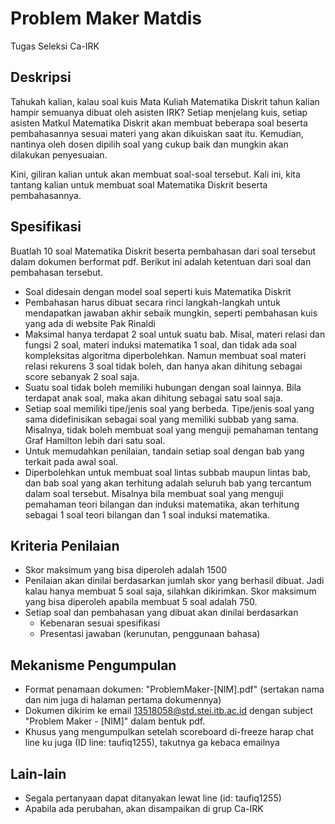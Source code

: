 # Problem Maker Matdis
Tugas Seleksi Ca-IRK

## Deskripsi
Tahukah kalian, kalau soal kuis Mata Kuliah Matematika Diskrit tahun kalian hampir semuanya dibuat oleh asisten IRK? Setiap menjelang kuis, setiap asisten Matkul Matematika Diskrit akan membuat beberapa soal beserta pembahasannya sesuai materi yang akan dikuiskan saat itu. Kemudian, nantinya oleh dosen dipilih soal yang cukup baik dan mungkin akan dilakukan penyesuaian. 

Kini, giliran kalian untuk akan membuat soal-soal tersebut. Kali ini, kita tantang kalian untuk membuat soal Matematika Diskrit beserta pembahasannya.

## Spesifikasi
Buatlah 10 soal Matematika Diskrit beserta pembahasan dari soal tersebut dalam dokumen berformat pdf. Berikut ini adalah ketentuan dari soal dan pembahasan tersebut.
- Soal didesain dengan model soal seperti kuis Matematika Diskrit
- Pembahasan harus dibuat secara rinci langkah-langkah untuk mendapatkan jawaban akhir sebaik mungkin, seperti pembahasan kuis yang ada di website Pak Rinaldi
- Maksimal hanya terdapat 2 soal untuk suatu bab. Misal, materi relasi dan fungsi 2 soal, materi induksi matematika 1 soal, dan tidak ada soal kompleksitas algoritma diperbolehkan. Namun membuat soal materi relasi rekurens 3 soal tidak boleh, dan hanya akan dihitung sebagai score sebanyak 2 soal saja.
- Suatu soal tidak boleh memiliki hubungan dengan soal lainnya. Bila terdapat anak soal, maka akan dihitung sebagai satu soal saja.
- Setiap soal memiliki tipe/jenis soal yang berbeda. Tipe/jenis soal yang sama didefinisikan sebagai soal yang memiliki subbab yang sama. Misalnya, tidak boleh membuat soal yang menguji pemahaman tentang Graf Hamilton lebih dari satu soal.
- Untuk memudahkan penilaian, tandain setiap soal dengan bab yang terkait pada awal soal.
- Diperbolehkan untuk membuat soal lintas subbab maupun lintas bab, dan bab soal yang akan terhitung adalah seluruh bab yang tercantum dalam soal tersebut. Misalnya bila membuat soal yang menguji pemahaman teori bilangan dan induksi matematika, akan terhitung sebagai 1 soal teori bilangan dan 1 soal induksi matematika.

## Kriteria Penilaian
- Skor maksimum yang bisa diperoleh adalah 1500
- Penilaian akan dinilai berdasarkan jumlah skor yang berhasil dibuat. Jadi kalau hanya membuat 5 soal saja, silahkan dikirimkan. Skor maksimum yang bisa diperoleh apabila membuat 5 soal adalah 750.
- Setiap soal dan pembahasan yang dibuat akan dinilai berdasarkan
  - Kebenaran sesuai spesifikasi
  - Presentasi jawaban (kerunutan, penggunaan bahasa)
  
## Mekanisme Pengumpulan
- Format penamaan dokumen: "ProblemMaker-[NIM].pdf" (sertakan nama dan nim juga di halaman pertama dokumennya)
- Dokumen dikirim ke email 13518058@std.stei.itb.ac.id dengan subject "Problem Maker - [NIM]" dalam bentuk pdf.
- Khusus yang mengumpulkan setelah scoreboard di-freeze harap chat line ku juga (ID line: taufiq1255), takutnya ga kebaca emailnya 

## Lain-lain
- Segala pertanyaan dapat ditanyakan lewat line (id: taufiq1255)
- Apabila ada perubahan, akan disampaikan di grup Ca-IRK
